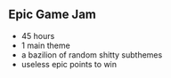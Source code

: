 ##  Epic Game Jam

- 45 hours
- 1 main theme
- a bazilion of random shitty subthemes
- useless epic points to win
